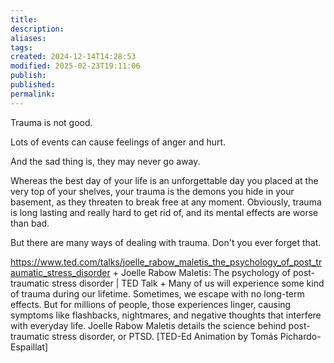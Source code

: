 ```yaml
---
title: 
description: 
aliases: 
tags: 
created: 2024-12-14T14:28:53
modified: 2025-02-23T19:11:06
publish: 
published: 
permalink: 
---
```


Trauma is not good.


Lots of events can cause feelings of anger and hurt.

And the sad thing is, they may never go away.

Whereas the best day of your life is an unforgettable day you placed at the very top of your shelves, your trauma is the demons you hide in your basement, as they threaten to break free at any moment. Obviously, trauma is long lasting and really hard to get rid of, and its mental effects are worse than bad.

But there are many ways of dealing with trauma. Don't you ever forget that.



https://www.ted.com/talks/joelle_rabow_maletis_the_psychology_of_post_traumatic_stress_disorder + Joelle Rabow Maletis: The psychology of post-traumatic stress disorder | TED Talk + Many of us will experience some kind of trauma during our lifetime. Sometimes, we escape with no long-term effects. But for millions of people, those experiences linger, causing symptoms like flashbacks, nightmares, and negative thoughts that interfere with everyday life. Joelle Rabow Maletis details the science behind post-traumatic stress disorder, or PTSD. [TED-Ed Animation by Tomás Pichardo-Espaillat]
